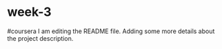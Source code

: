 # week-3
#coursera
I am editing the README file. Adding some more details about the project description.
